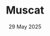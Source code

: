 ---
layout: post
date: 29 May 2025
title: Muscat
place: Muscat
camera: iPhone 11
card-image: 0
banner-image: 0
banner-offset: 25
gallery:
  - image: https://cdn.cdnjson.com/pic.html?url=https://i.imgur.com/rWLErvy.jpeg
    description: "Sultan Qaboos Grand Mosque"
  - image: https://cdn.cdnjson.com/pic.html?url=https://i.imgur.com/FZ0qRMu.jpeg
  - image: https://cdn.cdnjson.com/pic.html?url=https://i.imgur.com/6zXISfz.jpeg
  - image: https://cdn.cdnjson.com/pic.html?url=https://i.imgur.com/cTB0OA0.jpeg
  - image: https://cdn.cdnjson.com/pic.html?url=https://i.imgur.com/mgYH2oR.jpeg
  - image: https://cdn.cdnjson.com/pic.html?url=https://i.imgur.com/35Xh8hP.jpeg
  - image: https://cdn.cdnjson.com/pic.html?url=https://i.imgur.com/CZ340al.jpeg
  - image: https://cdn.cdnjson.com/pic.html?url=https://i.imgur.com/JoGKiSA.jpeg
  - image: https://cdn.cdnjson.com/pic.html?url=https://i.imgur.com/crw2rV5.jpeg
    
---